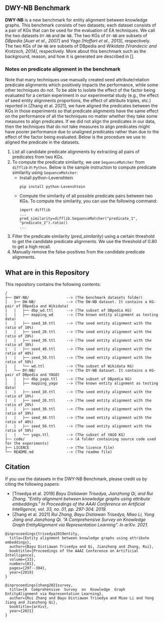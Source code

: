 ## DWY-NB Benchmark
**DWY-NB** is a new benchmark for entity alignment between knowledge graphs. This benchmark consists of two datasets; each dataset consists of a pair of KGs that can be used for the evaluation of EA techniques. We call the two datasets `DY-NB` and `DW-NB`. The two KGs of `DY-NB` are subsets of *DBpedia [Auer et al., 2007]* and *Yago [Hoffart et al., 2013]*, respectively. The two KGs of `DW-NB` are subsets of DBpedia and *Wikidata [Vrandecic and Krotzsch, 2014]*, respectively. More about this benchmark such as the background, reason, and how it is generated are described in [].

### Notes on predicate alignment in the benchmark
Note that many techniques use manually created seed attribute/relation predicate alignments which positively impacts the performance, while some other techniques do not. To be able to isolate the effect of the factor being evaluated for a certain experiment in our experimental study (e.g., the effect of seed entity alignments proportions, the effect of attribute triples, etc.) reported in [Zhang et al. 2021], we have aligned the predicates between the KGs in those experiments so that predicate alignments have the same effect on the performance of all the techniques no matter whether they take some measures to align predicates. If we did not align the predicates in our data, then the techniques that do not take measures to align predicates might have poorer performance due to unaligned predicates rather than due to the effect of the factor being evaluated. Below is the procedure we use to aligned the predicate in the datasets.

1. List all candidate predicate alignments by extracting all pairs of predicates from two KGs.
2. To compute the predicate similarity, we use `SequenceMatcher` from `difflib` in `Python`. Below is the sample instruction to compute predicate similarity using `SequenceMatcher`: 
   * Install python-Levenshtein
      ```
      pip install python-Levenshtein
      ```
   * Compute the similarity of all possible predicate pairs between two KGs. To compute the similarity, you can use the following command:
      ```
      import difflib
      ...
      pred_similarity=difflib.SequenceMatcher("predicate_1", "predicate_2").ratio()
      ...
3. Filter the predicate similarity (*pred_similarity*) using a certain threshold to get the candidate predicate alignments. We use the threshold of 0.80 to get a high recall.
4. Manually remove the false-positives from the candidate predicate alignments.


## What are in this Repository
This repository contains the following contents:
```
/
├── DWY-NB/                 --> (The benchmark datasets folder)
|   ├── DW-NB/              --> (The DW-NB dataset. It contains a KG-pair of DBpedia and Wikidata)
|   |   ├── dbp_wd.ttl      --> (The subset of DBpedia KG)
|   |   ├── mapping_wd      --> (The known entity alignment as testing data)
|   |   ├── seed_10.ttl     --> (The seed entity alignment with the ratio of 10%)
|   |   ├── seed_20.ttl     --> (The seed entity alignment with the ratio of 20%)
|   |   ├── seed_30.ttl     --> (The seed entity alignment with the ratio of 30%)
|   |   ├── seed_40.ttl     --> (The seed entity alignment with the ratio of 40%)
|   |   ├── seed_50.ttl     --> (The seed entity alignment with the ratio of 50%)
|   |   └── wd.ttl          --> (The subset of Wikidata KG)
|   └── DY-NB/              --> (The DY-NB dataset. It contains a KG-pair of DBpedia and YAGO)
|   |   ├── dbp_yago.ttl    --> (The subset of DBpedia KG)
|   |   ├── mapping_yago    --> (The known entity alignment as testing data)
|   |   ├── seed_10.ttl     --> (The seed entity alignment with the ratio of 10%)
|   |   ├── seed_20.ttl     --> (The seed entity alignment with the ratio of 20%)
|   |   ├── seed_30.ttl     --> (The seed entity alignment with the ratio of 30%)
|   |   ├── seed_40.ttl     --> (The seed entity alignment with the ratio of 40%)
|   |   ├── seed_50.ttl     --> (The seed entity alignment with the ratio of 50%)
|   |   └── yago.ttl        --> (The subset of YAGO KG)
├── code/                   --> (A folder containing source code used for the experiments)   
├── LICENCE                 --> (The licence file)
└── README.md               --> (The readme file)
```

## Citation
If you use the datasets in the DWY-NB Benchmark, please credit us by citing the following papers:

* [Trisedya et al. 2019] *Bayu Distiawan Trisedya, Jianzhong Qi, and Rui Zhang. "Entity alignment between knowledge graphs using attribute embeddings." In Proceedings of the AAAI Conference on Artificial Intelligence, vol. 33, no. 01, pp. 297-304. 2019.*
* [Zhang et al. 2021] *Rui Zhang, Bayu Distiawan Trisedya, Miao Li, Yong Jiang and Jianzhong Qi. "A  Comprehensive  Survey  on  Knowledge  Graph  EntityAlignment via Representation Learning". In arXiv. 2021.*

```
@inproceedings{trisedya2019entity,
  title={Entity alignment between knowledge graphs using attribute embeddings},
  author={Bayu Distiawan Trisedya and Qi, Jianzhong and Zhang, Rui},
  booktitle={Proceedings of the AAAI Conference on Artificial Intelligence},
  volume={33},
  number={01},
  pages={297--304},
  year={2019}
}

@inproceedings{zhang2021survey,
  title={A  Comprehensive  Survey  on  Knowledge  Graph  EntityAlignment via Representation Learning},
  author={Rui Zhang and Bayu Distiawan Trisedya and Miao Li and Yong Jiang and Jianzhong Qi},
  booktitle={arXiv},
  year={2021}
}
```
